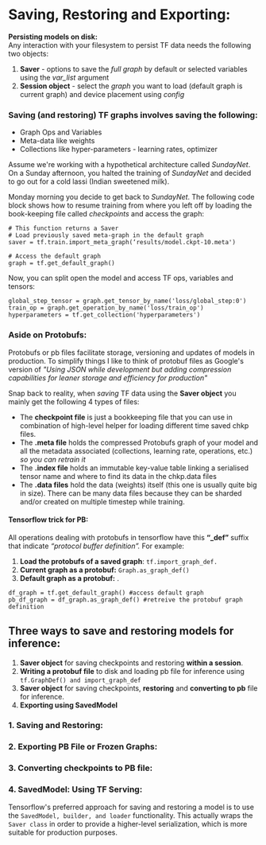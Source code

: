 # Saving, Restoring and Exporting:

**Persisting models on disk:**  
Any interaction with your filesystem to persist TF data needs the following two objects:
1. **Saver** - options to save the *full graph* by default or selected variables using the *var_list* argument
2. **Session object** - select the *graph* you want to load (default graph is current graph) and device placement using *config*

### Saving (and restoring) TF graphs involves saving the following:
  * Graph Ops and Variables 
  * Meta-data like weights 
  * Collections like hyper-parameters - learning rates, optimizer

Assume we're working with a hypothetical architecture called *SundayNet*. On a Sunday afternoon, you halted the training of *SundayNet* and decided to go out for a cold lassi (Indian sweetened milk). 

Monday morning you decide to get back to *SundayNet*. The following code block shows how to resume training from where you left off by loading the book-keeping file called *checkpoints* and access the graph:
```
# This function returns a Saver
# Load previously saved meta-graph in the default graph
saver = tf.train.import_meta_graph(‘results/model.ckpt-10.meta')

# Access the default graph
graph = tf.get_default_graph()
```
Now, you can split open the model and access TF ops, variables and tensors:
```
global_step_tensor = graph.get_tensor_by_name('loss/global_step:0')
train_op = graph.get_operation_by_name('loss/train_op')
hyperparameters = tf.get_collection('hyperparameters')
```

### Aside on Protobufs:
Protobufs or pb files facilitate storage, versioning and updates of models in production. To simplify things I like to think of protobuf files as Google's version of *"Using JSON while development but adding compression capabilities for leaner storage and efficiency for production"*

Snap back to reality, when *saving* TF data using the **Saver object** you mainly get the following 4 types of files:
 * The **checkpoint file** is just a bookkeeping file that you can use in combination of high-level helper for loading different time saved chkp files.
 * The **.meta file** holds the compressed Protobufs graph of your model and all the metadata associated (collections, learning rate, operations, etc.) *so you can retrain it*
 * The **.index file** holds an immutable key-value table linking a serialised tensor name and where to find its data in the chkp.data files
 * The **.data files** hold the data (weights) itself (this one is usually quite big in size). There can be many data files because they can be sharded and/or created on multiple timestep while training.
 
#### Tensorflow trick for PB:
All operations dealing with protobufs in tensorflow have this **“_def”** suffix that indicate *“protocol buffer definition”.* For example:   
1. **Load the protobufs of a saved graph**: ```tf.import_graph_def.``` 
2. **Current graph as a protobuf:** ```Graph.as_graph_def()```
3. **Default graph as a protobuf:** . 
```
df_graph = tf.get_default_graph() #access default graph
pb_df_graph = df_graph.as_graph_def() #retreive the protobuf graph definition
```
 
## Three ways to save and restoring models for inference:  

1. **Saver object** for saving checkpoints and restoring **within a session**. 
2. **Writing a protobuf file** to disk and loading pb file for inference using ```tf.GraphDef() and import_graph_def```
3. **Saver object** for saving checkpoints, **restoring** and **converting to pb** file for inference.
4. **Exporting using SavedModel**

### 1. Saving and Restoring:

### 2. Exporting PB File or Frozen Graphs:

### 3. Converting checkpoints to PB file: 

### 4. SavedModel: Using TF Serving:

Tensorflow's preferred approach for saving and restoring a model is to use the ```SavedModel, builder, and loader``` functionality. This actually wraps the ```Saver class``` in order to provide a higher-level serialization, which is more suitable for production purposes.
